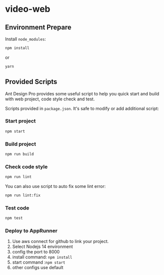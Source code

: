 # video-web

## Environment Prepare

Install `node_modules`:

```bash
npm install
```

or

```bash
yarn
```

## Provided Scripts

Ant Design Pro provides some useful script to help you quick start and build with web project, code style check and test.

Scripts provided in `package.json`. It's safe to modify or add additional script:

### Start project

```bash
npm start
```

### Build project

```bash
npm run build
```

### Check code style

```bash
npm run lint
```

You can also use script to auto fix some lint error:

```bash
npm run lint:fix
```

### Test code

```bash
npm test
```

### Deploy to AppRunner

1. Use aws connect for github to link your project.
2. Select Nodejs 14 environment
3. config the port to 8000
4. install command: `npm install`
5. start command :`npm start`
6. other configs use default
